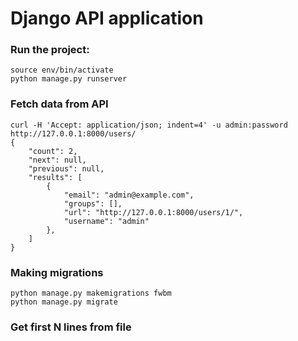 # Django API application


### Run the project:

```
source env/bin/activate
python manage.py runserver
```

### Fetch data from API

```
curl -H 'Accept: application/json; indent=4' -u admin:password http://127.0.0.1:8000/users/
{
    "count": 2,
    "next": null,
    "previous": null,
    "results": [
        {
            "email": "admin@example.com",
            "groups": [],
            "url": "http://127.0.0.1:8000/users/1/",
            "username": "admin"
        },
    ]
}
```

### Making migrations
```
python manage.py makemigrations fwbm
python manage.py migrate
```

### Get first N lines from file